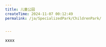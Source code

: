 ```yaml
---
title: 儿童公园
createTime: 2024-11-07 00:12:49
permalink: /ja/SpecializedPark/ChildrenPark/


---
```


xxxx